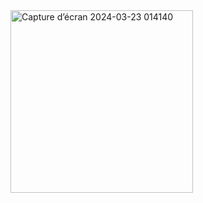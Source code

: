 <img width="292" alt="Capture d’écran 2024-03-23 014140" src="https://github.com/Ismail-Benali/OROCHIMARU/assets/90980178/30a23a70-40bf-4033-8a01-d185d01bffb3">
                                                           
